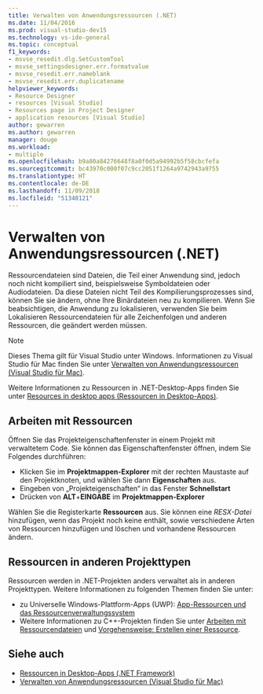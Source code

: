 ```yaml
---
title: Verwalten von Anwendungsressourcen (.NET)
ms.date: 11/04/2016
ms.prod: visual-studio-dev15
ms.technology: vs-ide-general
ms.topic: conceptual
f1_keywords:
- msvse_resedit.dlg.SetCustomTool
- msvse_settingsdesigner.err.formatvalue
- msvse_resedit.err.nameblank
- msvse_resedit.err.duplicatename
helpviewer_keywords:
- Resource Designer
- resources [Visual Studio]
- Resources page in Project Designer
- application resources [Visual Studio]
author: gewarren
ms.author: gewarren
manager: douge
ms.workload:
- multiple
ms.openlocfilehash: b9a80a84276648f8a0f0d5a94992b5f58cbcfefa
ms.sourcegitcommit: bc43970c000f07c9cc2051f1264a9742943a9755
ms.translationtype: HT
ms.contentlocale: de-DE
ms.lasthandoff: 11/09/2018
ms.locfileid: "51348121"
---
```

# <a name="manage-application-resources-net"></a>Verwalten von Anwendungsressourcen (.NET)

Ressourcendateien sind Dateien, die Teil einer Anwendung sind, jedoch noch nicht kompiliert sind, beispielsweise Symboldateien oder Audiodateien. Da diese Dateien nicht Teil des Kompilierungsprozesses sind, können Sie sie ändern, ohne Ihre Binärdateien neu zu kompilieren. Wenn Sie beabsichtigen, die Anwendung zu lokalisieren, verwenden Sie beim Lokalisieren Ressourcendateien für alle Zeichenfolgen und anderen Ressourcen, die geändert werden müssen.

> [!NOTE]
> Dieses Thema gilt für Visual Studio unter Windows. Informationen zu Visual Studio für Mac finden Sie unter [Verwalten von Anwendungsressourcen (Visual Studio für Mac)](/visualstudio/mac/managing-app-resources).

Weitere Informationen zu Ressourcen in .NET-Desktop-Apps finden Sie unter [Resources in desktop apps (Ressourcen in Desktop-Apps)](/dotnet/framework/resources/index).

## <a name="work-with-resources"></a>Arbeiten mit Ressourcen

Öffnen Sie das Projekteigenschaftenfenster in einem Projekt mit verwaltetem Code. Sie können das Eigenschaftenfenster öffnen, indem Sie Folgendes durchführen:

- Klicken Sie im **Projektmappen-Explorer** mit der rechten Maustaste auf den Projektknoten, und wählen Sie dann **Eigenschaften** aus.
- Eingeben von „Projekteigenschaften“ in das Fenster **Schnellstart**
- Drücken von **ALT**+**EINGABE** im **Projektmappen-Explorer**

Wählen Sie die Registerkarte **Ressourcen** aus. Sie können eine *RESX-Datei* hinzufügen, wenn das Projekt noch keine enthält, sowie verschiedene Arten von Ressourcen hinzufügen und löschen und vorhandene Ressourcen ändern.

## <a name="resources-in-other-project-types"></a>Ressourcen in anderen Projekttypen

Ressourcen werden in .NET-Projekten anders verwaltet als in anderen Projekttypen. Weitere Informationen zu folgenden Themen finden Sie unter:

- zu Universelle Windows-Plattform-Apps (UWP): [App-Ressourcen und das Ressourcenverwaltungssystem](/windows/uwp/app-resources/)
- Weitere Informationen zu C++-Projekten finden Sie unter [Arbeiten mit Ressourcendateien](/cpp/windows/working-with-resource-files) und [Vorgehensweise: Erstellen einer Ressource](/cpp/windows/how-to-create-a-resource).

## <a name="see-also"></a>Siehe auch

- [Ressourcen in Desktop-Apps (.NET Framework)](/dotnet/framework/resources/index)
- [Verwalten von Anwendungsressourcen (Visual Studio für Mac)](/visualstudio/mac/managing-app-resources)
